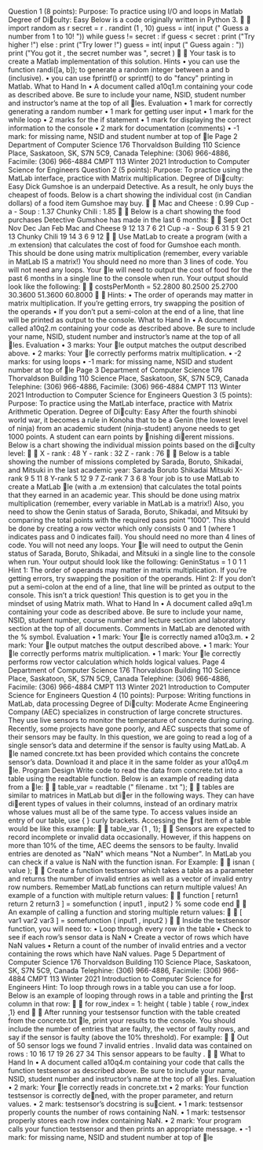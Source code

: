 Question 1 (8 points):
Purpose: To practice using I/O and loops in Matlab
Degree of Diculty: Easy
Below is a code originally written in Python 3.
✞ ☎
import random as r
secret = r . randint (1 , 10)
guess = int( input (" Guess a number from 1 to 10! "))
while guess != secret :
if guess < secret :
print ("Try higher !")
else :
print ("Try lower !")
guess = int( input (" Guess again : "))
print ("You got it , the secret number was ", secret )
✝ ✆
Your task is to create a Matlab implementation of this solution.
Hints
• you can use the function randi([a, b]); to generate a random integer between a and b (inclusive).
• you can use fprintf() or sprintf() to do "fancy" printing in Matlab.
What to Hand In
• A document called a10q1.m containing your code as described above.
Be sure to include your name, NSID, student number and instructor’s name at the top of all les.
Evaluation
• 1 mark for correctly generating a random number
• 1 mark for getting user input
• 1 mark for the while loop
• 2 marks for the if statement
• 1 mark for displaying the correct information to the console
• 2 mark for documentation (comments)
• -1 mark: for missing name, NSID and student number at top of le
Page 2
Department of Computer Science
176 Thorvaldson Building
110 Science Place, Saskatoon, SK, S7N 5C9, Canada
Telephine: (306) 966-4886, Facimile: (306) 966-4884
CMPT 113
Winter 2021
Introduction to Computer Science for Engineers
Question 2 (5 points):
Purpose: To practice using the MatLab interface, practice with Matrix multiplication.
Degree of Diculty: Easy
Dick Gumshoe is an underpaid Detective. As a result, he only buys the cheapest of foods. Below is a chart
showing the individual cost (in Candian dollars) of a food item Gumshoe may buy.
✞ ☎
Mac and Cheese : 0.99
Cup -a - Soup : 1.37
Chunky Chili : 1.85
✝ ✆
Below is a chart showing the food purchases Detective Gumshoe has made in the last 6 months:
✞ ☎
Sept Oct Nov Dec Jan Feb
Mac and Cheese 9 12 13 7 6 21
Cup -a - Soup 6 31 5 9 21 13
Chunky Chili 19 14 3 6 9 12
✝ ✆
Use MatLab to create a program (with a .m extension) that calculates the cost of food for Gumshoe each
month. This should be done using matrix multiplication (remember, every variable in MatLab IS a matrix!)
You should need no more than 3 lines of code. You will not need any loops.
Your le will need to output the cost of food for the past 6 months in a single line to the console when run.
Your output should look like the following:
✞ ☎
costsPerMonth =
52.2800 80.2500 25.2700 30.3600 51.3600 60.8000
✝ ✆
Hints:
• The order of operands may matter in matrix multiplication. If you’re getting errors, try swapping the
position of the operands
• If you don’t put a semi-colon at the end of a line, that line will be printed as output to the console.
What to Hand In
• A document called a10q2.m containing your code as described above.
Be sure to include your name, NSID, student number and instructor’s name at the top of all les.
Evaluation
• 3 marks: Your le output matches the output described above.
• 2 marks: Your le correctly performs matrix multiplication.
• -2 marks: for using loops
• -1 mark: for missing name, NSID and student number at top of le
Page 3
Department of Computer Science
176 Thorvaldson Building
110 Science Place, Saskatoon, SK, S7N 5C9, Canada
Telephine: (306) 966-4886, Facimile: (306) 966-4884
CMPT 113
Winter 2021
Introduction to Computer Science for Engineers
Question 3 (5 points):
Purpose: To practice using the MatLab interface, practice with Matrix Arithmetic Operation.
Degree of Diculty: Easy
After the fourth shinobi world war, it becomes a rule in Konoha that to be a Genin (the lowest level of ninja)
from an academic student (ninja-student) anyone needs to get 1000 points. A student can earn points by
nishing dierent missions. Below is a chart showing the individual mission points based on the diculty
level:
✞ ☎
X - rank : 48
Y - rank : 32
Z - rank : 76
✝ ✆
Below is a table showing the number of missions completed by Sarada, Boruto, Shikadai, and Mitsuki in
the last academic year:
Sarada Boruto Shikadai Mitsuki
X-rank 9 5 11 8
Y-rank 5 12 9 7
Z-rank 7 3 6 8
Your job is to use MatLab to create a MatLab le (with a .m extension) that calculates the total points
that they earned in an academic year. This should be done using matrix multiplication (remember, every
variable in MatLab is a matrix!)
Also, you need to show the Genin status of Sarada, Boruto, Shikadai, and Mitsuki by comparing the total
points with the required pass point ”1000”. This should be done by creating a row vector which only consists
0 and 1 (where 1 indicates pass and 0 indicates fail).
You should need no more than 4 lines of code. You will not need any loops.
Your le will need to output the Genin status of Sarada, Boruto, Shikadai, and Mitsuki in a single line to the
console when run. Your output should look like the following: GeninStatus = 1 0 1 1
Hint 1: The order of operands may matter in matrix multiplication. If you’re getting errors, try swapping the
position of the operands.
Hint 2: If you don’t put a semi-colon at the end of a line, that line will be printed as output to the console.
This isn’t a trick question! This question is to get you in the mindset of using Matrix math.
What to Hand In
• A document called a9q1.m containing your code as described above.
Be sure to include your name, NSID, student number, course number and lecture section and laboratory
section at the top of all documents. Comments in MatLab are denoted with the % symbol.
Evaluation
• 1 mark: Your le is correctly named a10q3.m.
• 2 mark: Your le output matches the output described above.
• 1 mark: Your le correctly performs matrix multiplication.
• 1 mark: Your le correctly performs row vector calculation which holds logical values.
Page 4
Department of Computer Science
176 Thorvaldson Building
110 Science Place, Saskatoon, SK, S7N 5C9, Canada
Telephine: (306) 966-4886, Facimile: (306) 966-4884
CMPT 113
Winter 2021
Introduction to Computer Science for Engineers
Question 4 (10 points):
Purpose: Writing functions in MatLab, data processing
Degree of Diculty: Moderate
Acme Engineering Company (AEC) specializes in construction of large concrete structures. They use live
sensors to monitor the temperature of concrete during curing. Recently, some projects have gone poorly,
and AEC suspects that some of their sensors may be faulty. In this question, we are going to read a log of
a single sensor’s data and determine if the sensor is faulty using MatLab.
A le named concrete.txt has been provided which contains the concrete sensor’s data. Download it and
place it in the same folder as your a10q4.m le.
Program Design
Write code to read the data from concrete.txt into a table using the readtable function.
Below is an example of reading data from a le:
✞ ☎
table_var = readtable (" filename . txt ");
✝ ✆
tables are similar to matrices in MatLab but dier in the following ways. They can have dierent types of
values in their columns, instead of an ordinary matrix whose values must all be of the same type.
To access values inside an entry of our table, use { } curly brackets. Accessing the rst item of a table
would be like this example:
✞ ☎
table_var {1 , 1};
✝ ✆
Sensors are expected to record incomplete or invalid data occasionally. However, if this happens on more
than 10% of the time, AEC deems the sensors to be faulty. Invalid entries are denoted as "NaN" which
means "Not a Number". In MatLab you can check if a value is NaN with the function isnan. For Example:
✞ ☎
isnan ( value );
✝ ✆
Create a function testsensor which takes a table as a parameter and returns the number of invalid entries
as well as a vector of invalid entry row numbers. Remember MatLab functions can return multiple values!
An example of a function with multiple return values:
✞ ☎
function [ return1 return 2 return3 ] = somefunction ( input1 , input2 )
% some code
end
✝ ✆
An example of calling a function and storing multiple return values:
✞ ☎
[ var1 var2 var3 ] = somefunction ( input1 , input2 )
✝ ✆
Inside the testsensor function, you will need to:
• Loop through every row in the table
• Check to see if each row’s sensor data is NaN
• Create a vector of rows which have NaN values
• Return a count of the number of invalid entries and
a vector containing the rows which have NaN values.
Page 5
Department of Computer Science
176 Thorvaldson Building
110 Science Place, Saskatoon, SK, S7N 5C9, Canada
Telephine: (306) 966-4886, Facimile: (306) 966-4884
CMPT 113
Winter 2021
Introduction to Computer Science for Engineers
Hint: To loop through rows in a table you can use a for loop. Below is an example of looping through rows
in a table and printing the rst column in that row:
✞ ☎
for row_index = 1: height ( table )
table { row_index ,1}
end
✝ ✆
After running your testsensor function with the table created from the concrete.txt le, print your results
to the console. You should include the number of entries that are faulty, the vector of faulty rows, and
say if the sensor is faulty (above the 10% threshold). For example:
✞ ☎
Out of 50 sensor logs we found 7 invalid entries .
Invalid data was contained on rows :
10 16 17 19 26 27 34
This sensor appears to be faulty .
✝ ✆
What to Hand In
• A document called a10q4.m containing your code that calls the function testsensor as described
above.
Be sure to include your name, NSID, student number and instructor’s name at the top of all les.
Evaluation
• 2 mark: Your le correctly reads in concrete.txt
• 2 marks: Your function testsensor is correctly dened, with the proper parameter, and return values.
• 2 mark: testsensor’s docstring is sucient.
• 1 mark: testsensor properly counts the number of rows containing NaN.
• 1 mark: testsensor properly stores each row index containing NaN.
• 2 mark: Your program calls your function testsensor and then prints an appropriate message.
• -1 mark: for missing name, NSID and student number at top of le